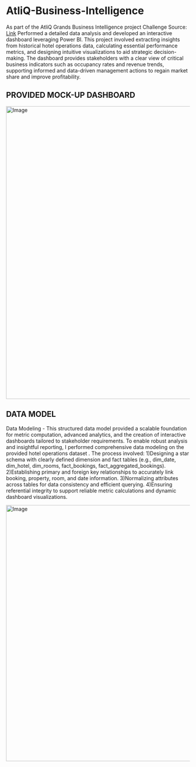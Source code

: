# AtliQ-Business-Intelligence


As part of the AtliQ Grands Business Intelligence project 
Challenge Source: [Link](https://codebasics.io/challenges/codebasics-resume-project-challenge/5)
Performed a detailed data analysis and developed an interactive dashboard leveraging Power BI. This project involved extracting insights from historical hotel operations data, calculating essential performance metrics, and designing intuitive visualizations to aid strategic decision-making. The dashboard provides stakeholders with a clear view of critical business indicators such as occupancy rates and revenue trends, supporting informed and data-driven management actions to regain market share and improve profitability.


## PROVIDED MOCK-UP DASHBOARD 
<img width="1280" height="800" alt="Image" src="https://github.com/user-attachments/assets/6d472a9d-2053-41e8-8602-bb694922d4e1" />

## DATA MODEL 

Data Modeling - This structured data model provided a scalable foundation for metric computation, advanced analytics, and the creation of interactive dashboards tailored to stakeholder requirements.
To enable robust analysis and insightful reporting, I performed comprehensive data modeling on the provided hotel operations dataset .  The process involved:
1)Designing a star schema with clearly defined dimension and fact tables (e.g., dim_date, dim_hotel, dim_rooms, fact_bookings, fact_aggregated_bookings).
2)Establishing primary and foreign key relationships to accurately link booking, property, room, and date information.
3)Normalizing attributes across tables for data consistency and efficient querying.
4)Ensuring referential integrity to support reliable metric calculations and dynamic dashboard visualizations.

<img width="1365" height="700" alt="Image" src="https://github.com/user-attachments/assets/b56bb974-0b4a-48da-970a-6d1cc97d0134" /> 



